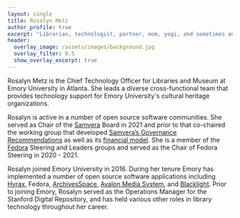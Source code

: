```yaml
---
layout: single
title: Rosalyn Metz
author_profile: true
excerpt: "Librarian, technologist, partner, mom, yogi, and sometimes an aspiring trapeze artist."
header:
  overlay_image: /assets/images/background.jpg
  overlay_filter: 0.5
  show_overlay_excerpt: true
---
```

Rosalyn Metz is the Chief Technology Officer for Libraries and Museum at Emory University in Atlanta. She leads a diverse cross-functional team that provides technology support for Emory University's cultural heritage organizations.

Rosalyn is active in a number of open source software communities.  She served as Chair of the [Samvera](https://samvera.org/) Board in 2021 and prior to that co-chaired the working group that developed [Samvera’s Governance Recommendations](https://docs.google.com/document/d/1DtKOO8MJTU7k6svMrvO2lM_ZrMep1-6s0xVOSf05PUI/edit#heading=h.2ma8j2hbyr1t) as well as its [financial model](https://samvera.atlassian.net/wiki/spaces/samvera/pages/1956052993/Annual+Partner+Dues).  She is a member of the [Fedora](https://duraspace.org/fedora/) Steering and Leaders groups and served as the Chair of Fedora Steering in 2020 - 2021.

Rosalyn joined Emory University in 2016. During her tenure Emory has implemented a number of open source software applications including [Hyrax](https://hyrax.samvera.org/), Fedora, [ArchivesSpace](https://archivesspace.org/), [Avalon Media System](https://www.avalonmediasystem.org/), and [Blacklight](https://projectblacklight.org/). Prior to joining Emory, Rosalyn served as the Operations Manager for the Stanford Digital Repository, and has held various other roles in library technology throughout her career.
